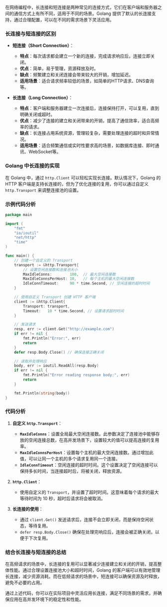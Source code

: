 在网络编程中，长连接和短连接是两种常见的连接方式，它们在客户端和服务器之间的通信方式上有所不同，适用于不同的场景。Golang 提供了默认的长连接支持，通过合理配置，可以在不同的需求场景下灵活应用。

### **长连接与短连接的区别**

- **短连接（Short Connection）**：
  - **特点**：每次请求都会建立一个新的连接，完成请求响应后，连接立即关闭。
  - **优点**：简单，易于管理，资源释放及时。
  - **缺点**：频繁建立和关闭连接会带来较大的开销，增加延迟。
  - **适用场景**：适合请求频率较低的场景，如简单的HTTP请求、DNS查询等。

- **长连接（Long Connection）**：
  - **特点**：客户端和服务器建立一次连接后，连接保持打开，可以复用，直到明确关闭或超时。
  - **优点**：减少了连接的建立和关闭带来的开销，提高了通信效率，适合高频率的请求。
  - **缺点**：长连接占用系统资源，管理较复杂，需要处理连接的超时和异常情况。
  - **适用场景**：适合频繁通信或实时性要求高的场景，如数据库连接、即时通讯、WebSocket等。

### **Golang 中长连接的实现**

在 Golang 中，通过 `http.Client` 可以轻松实现长连接。默认情况下，Golang 的 HTTP 客户端是支持长连接的，但为了优化连接的复用，你可以通过自定义 `http.Transport` 来调整连接池的设置。

### **示例代码分析**

```go
package main

import (
	"fmt"
	"io/ioutil"
	"net/http"
	"time"
)

func main() {
	// 创建一个自定义的 Transport
	transport := &http.Transport{
		// 设置空闲连接数和连接池大小
		MaxIdleConns:        100,  // 最大空闲连接数
		MaxIdleConnsPerHost: 10,   // 每个主机的最大空闲连接数
		IdleConnTimeout:     90 * time.Second, // 空闲连接的超时时间
	}

	// 使用自定义 Transport 创建 HTTP 客户端
	client := &http.Client{
		Transport: transport,
		Timeout:   10 * time.Second, // 设置请求超时时间
	}

	// 发送请求
	resp, err := client.Get("http://example.com")
	if err != nil {
		fmt.Println("Error:", err)
		return
	}
	defer resp.Body.Close() // 确保连接正确关闭

	// 读取并处理响应
	body, err := ioutil.ReadAll(resp.Body)
	if err != nil {
		fmt.Println("Error reading response body:", err)
		return
	}

	fmt.Println(string(body))
}
```

### **代码分析**

1. **自定义 `http.Transport`**：
   - **`MaxIdleConns`**：设置全局最大空闲连接数。此参数决定了连接池中能够存放的空闲连接总数，在高并发场景下，设置较大的值可以提高连接的复用率。
   - **`MaxIdleConnsPerHost`**：设置每个主机的最大空闲连接数。通过增加此值，可以让同一个主机的多个请求复用同一个连接。
   - **`IdleConnTimeout`**：空闲连接的超时时间。这个设置决定了空闲连接可以保持多长时间，当连接超时后，将被关闭，释放资源。

2. **`http.Client`**：
   - 使用自定义的 `Transport`，并设置了超时时间。这意味着每个请求的最大等待时间为 10 秒，超时后请求将会被取消。

3. **长连接的使用**：
   - 通过 `client.Get()` 发送请求后，连接不会立即关闭，而是保持空闲状态，等待复用。
   - `defer resp.Body.Close()` 确保在处理完响应后，连接会被正确关闭，以便于下次复用。

### **结合长连接与短连接的总结**

在高频请求的场景中，长连接的复用可以显著减少连接建立和关闭的开销，提高整体性能。通过合理设置连接池大小和超时时间，Golang 的客户端可以有效地管理长连接，减少资源消耗。而在低频请求的场景中，短连接可以确保资源及时释放，避免不必要的占用。

通过上述代码，你可以在实际项目中灵活应用长连接，满足不同场景的需求，并确保应用在高并发环境下的稳定性和性能。
